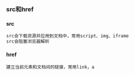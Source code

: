 ### src和href

#### src

```html
src会下载资源并应用到文档中，常用script、img、iframe
src会阻塞浏览器解析
```

#### href

```html
建立当前元素和文档间的链接，常用link，a
```

